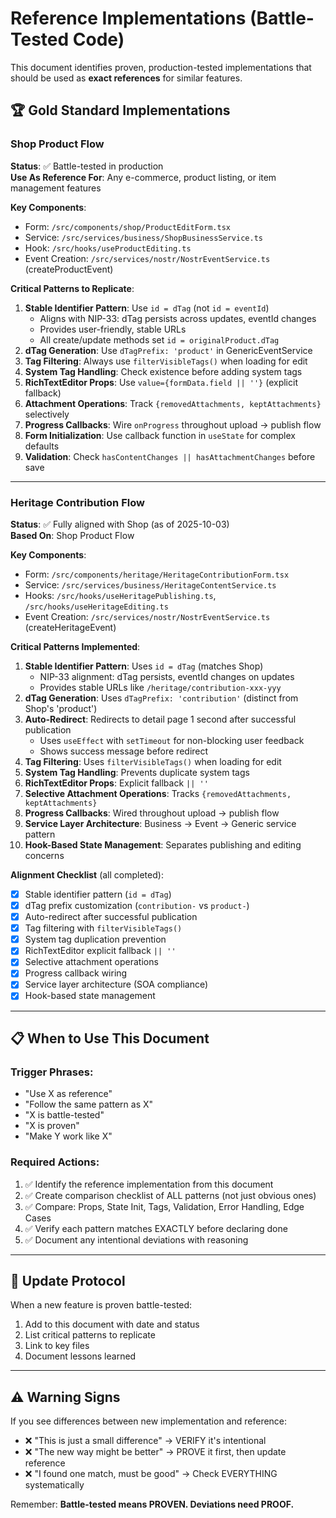 # Reference Implementations (Battle-Tested Code)

This document identifies proven, production-tested implementations that should be used as **exact references** for similar features.

## 🏆 Gold Standard Implementations

### Shop Product Flow
**Status**: ✅ Battle-tested in production  
**Use As Reference For**: Any e-commerce, product listing, or item management features

**Key Components**:
- Form: `/src/components/shop/ProductEditForm.tsx`
- Service: `/src/services/business/ShopBusinessService.ts`
- Hook: `/src/hooks/useProductEditing.ts`
- Event Creation: `/src/services/nostr/NostrEventService.ts` (createProductEvent)

**Critical Patterns to Replicate**:
1. **Stable Identifier Pattern**: Use `id = dTag` (not `id = eventId`)
   - Aligns with NIP-33: dTag persists across updates, eventId changes
   - Provides user-friendly, stable URLs
   - All create/update methods set `id = originalProduct.dTag`
2. **dTag Generation**: Use `dTagPrefix: 'product'` in GenericEventService
3. **Tag Filtering**: Always use `filterVisibleTags()` when loading for edit
4. **System Tag Handling**: Check existence before adding system tags
5. **RichTextEditor Props**: Use `value={formData.field || ''}` (explicit fallback)
6. **Attachment Operations**: Track `{removedAttachments, keptAttachments}` selectively
7. **Progress Callbacks**: Wire `onProgress` throughout upload → publish flow
8. **Form Initialization**: Use callback function in `useState` for complex defaults
9. **Validation**: Check `hasContentChanges || hasAttachmentChanges` before save

---

### Heritage Contribution Flow
**Status**: ✅ Fully aligned with Shop (as of 2025-10-03)  
**Based On**: Shop Product Flow

**Key Components**:
- Form: `/src/components/heritage/HeritageContributionForm.tsx`
- Service: `/src/services/business/HeritageContentService.ts`
- Hooks: `/src/hooks/useHeritagePublishing.ts`, `/src/hooks/useHeritageEditing.ts`
- Event Creation: `/src/services/nostr/NostrEventService.ts` (createHeritageEvent)

**Critical Patterns Implemented**:
1. **Stable Identifier Pattern**: Uses `id = dTag` (matches Shop)
   - NIP-33 alignment: dTag persists, eventId changes on updates
   - Provides stable URLs like `/heritage/contribution-xxx-yyy`
2. **dTag Generation**: Uses `dTagPrefix: 'contribution'` (distinct from Shop's 'product')
3. **Auto-Redirect**: Redirects to detail page 1 second after successful publication
   - Uses `useEffect` with `setTimeout` for non-blocking user feedback
   - Shows success message before redirect
4. **Tag Filtering**: Uses `filterVisibleTags()` when loading for edit
5. **System Tag Handling**: Prevents duplicate system tags
6. **RichTextEditor Props**: Explicit fallback `|| ''`
7. **Selective Attachment Operations**: Tracks `{removedAttachments, keptAttachments}`
8. **Progress Callbacks**: Wired throughout upload → publish flow
9. **Service Layer Architecture**: Business → Event → Generic service pattern
10. **Hook-Based State Management**: Separates publishing and editing concerns

**Alignment Checklist** (all completed):
- [x] Stable identifier pattern (`id = dTag`)
- [x] dTag prefix customization (`contribution-` vs `product-`)
- [x] Auto-redirect after successful publication
- [x] Tag filtering with `filterVisibleTags()`
- [x] System tag duplication prevention
- [x] RichTextEditor explicit fallback `|| ''`
- [x] Selective attachment operations
- [x] Progress callback wiring
- [x] Service layer architecture (SOA compliance)
- [x] Hook-based state management

---

## 📋 When to Use This Document

### Trigger Phrases:
- "Use X as reference"
- "Follow the same pattern as X"
- "X is battle-tested"
- "X is proven"
- "Make Y work like X"

### Required Actions:
1. ✅ Identify the reference implementation from this document
2. ✅ Create comparison checklist of ALL patterns (not just obvious ones)
3. ✅ Compare: Props, State Init, Tags, Validation, Error Handling, Edge Cases
4. ✅ Verify each pattern matches EXACTLY before declaring done
5. ✅ Document any intentional deviations with reasoning

---

## 🔄 Update Protocol

When a new feature is proven battle-tested:
1. Add to this document with date and status
2. List critical patterns to replicate
3. Link to key files
4. Document lessons learned

---

## ⚠️ Warning Signs

If you see differences between new implementation and reference:
- ❌ "This is just a small difference" → VERIFY it's intentional
- ❌ "The new way might be better" → PROVE it first, then update reference
- ❌ "I found one match, must be good" → Check EVERYTHING systematically

Remember: **Battle-tested means PROVEN. Deviations need PROOF.**
